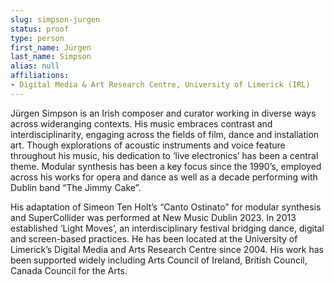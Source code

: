 ```yaml
---
slug: simpson-jurgen
status: proof
type: person
first_name: Jürgen
last_name: Simpson
alias: null
affiliations:
- Digital Media & Art Research Centre, University of Limerick (IRL)
---
```


Jürgen Simpson is an Irish composer and curator working in diverse ways across wideranging contexts. His music embraces contrast and interdisciplinarity, engaging across the fields of film, dance and installation art. Though explorations of acoustic instruments and voice feature throughout his music, his dedication to ‘live electronics’ has been a central theme. Modular synthesis has been a key focus since the 1990’s, employed across his works for opera and dance as well as a decade performing with Dublin band “The Jimmy Cake”. 

His adaptation of Simeon Ten Holt’s “Canto Ostinato” for modular synthesis and SuperCollider was performed at New Music Dublin 2023. In 2013 established ‘Light Moves’, an interdisciplinary festival bridging dance, digital and screen-based practices. He has been located at the University of Limerick’s Digital Media and Arts Research Centre since 2004. His work has been supported widely including Arts Council of Ireland, British Council, Canada Council for the Arts.

